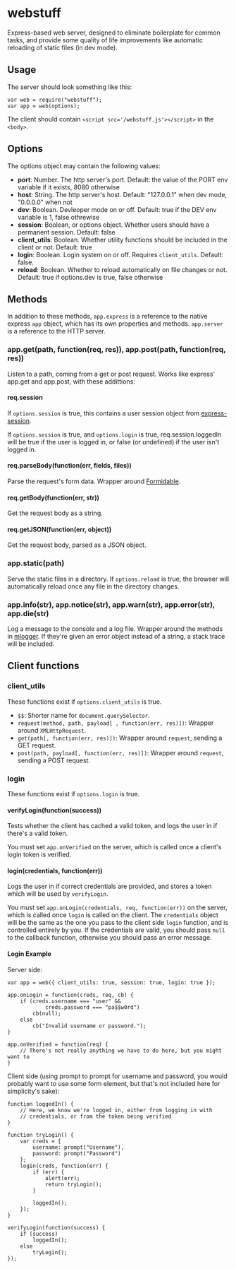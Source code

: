 # webstuff

Express-based web server, designed to eliminate boilerplate for common tasks,
and provide some quality of life improvements like automatic reloading of
static files (in dev mode).

## Usage

The server should look something like this:

	var web = require("webstuff");
	var app = web(options);

The client should contain `<script src='/webstuff.js'></script>` in the
`<body>`.

## Options

The options object may contain the following values:

* **port**: Number. The http server's port. Default: the value of the PORT env
  variable if it exists, 8080 otherwise
* **host**: String. The http server's host. Default: "127.0.0.1" when dev mode,
  "0.0.0.0" when not
* **dev**: Boolean. Devleoper mode on or off. Default: true if the DEV env
  variable is 1, false othrewise
* **session**: Boolean, or options object. Whether users should have a permanent
  session. Default: false
* **client_utils**: Boolean. Whether utility functions should be included in
  the client or not. Default: true
* **login**: Boolean. Login system on or off. Requires `client_utils`. Default: false.
* **reload**: Boolean. Whether to reload automatically on file changes or not.
  Default: true if options.dev is true, false otherwise

## Methods

In addition to these methods, `app.express` is a reference to the native
express `app` object, which has its own properties and methods. `app.server` is
a reference to the HTTP server.

### app.get(path, function(req, res)), app.post(path, function(req, res))

Listen to a path, coming from a get or post request. Works like express'
app.get and app.post, with these addittions:

#### req.session

If `options.session` is true, this contains a user session object from
[express-session](https://github.com/expressjs/session).

If `options.session` is true, and `options.login` is true, req.session.loggedIn
will be true if the user is logged in, or false (or undefined) if the user
isn't logged in.

#### req.parseBody(function(err, fields, files))

Parse the request's form data. Wrapper around
[Formidable](https://github.com/felixge/node-formidable).

#### req.getBody(function(err, str))

Get the request body as a string.

#### req.getJSON(function(err, object))

Get the request body, parsed as a JSON object.

### app.static(path)

Serve the static files in a directory. If `options.reload` is true, the browser
will automatically reload once any file in the directory changes.

### app.info(str), app.notice(str), app.warn(str), app.error(str), app.die(str)

Log a message to the console and a log file. Wrapper around the methods in
[mlogger](https://www.npmjs.com/package/mlogger). If they're given an error
object instead of a string, a stack trace will be included.

## Client functions

### client_utils

These functions exist if `options.client_utils` is true.

* `$$`: Shorter name for `document.querySelector`.
* `request(method, path, payload[ , function(err, res)])`: Wrapper around `XMLHttpRequest`.
* `get(path[, function(err, res)])`: Wrapper around `request`, sending a GET request.
* `post(path, payload[, function(err, res)])`: Wrapper around `request`, sending a POST request.

### login

These functions exist if `options.login` is true.

#### verifyLogin(function(success))

Tests whether the client has cached a valid token, and logs the user in if
there's a valid token.

You must set `app.onVerified` on the server, which is called once a client's
login token is verified.

#### login(credentials, function(err))

Logs the user in if correct credentials are provided, and stores a token which
will be used by `verifyLogin`.

You must set `app.onLogin(credentials, req, function(err))` on the server, which
is called once `login` is called on the client. The `credentials` object will
be the same as the one you pass to the client side `login` function, and is
controlled entirely by you. If the credentials are valid, you should pass
`null` to the callback function, otherwise you should pass an error message.

#### Login Example

Server side:

	var app = web({ client_utils: true, session: true, login: true });

	app.onLogin = function(creds, req, cb) {
		if (creds.username === "user" &&
				creds.password === "pa$$w0rd")
			cb(null);
		else
			cb("Invalid username or password.");
	}

	app.onVerified = function(req) {
		// There's not really anything we have to do here, but you might want to
	}

Client side (using prompt to prompt for username and password, you would
probably want to use some form element, but that's not included here for
simplicity's sake):

	function loggedIn() {
		// Here, we know we're logged in, either from logging in with
		// credentials, or from the token being verified
	}

	function tryLogin() {
		var creds = {
			username: prompt("Username"),
			password: prompt("Password")
		};
		login(creds, function(err) {
			if (err) {
				alert(err);
				return tryLogin();
			}

			loggedIn();
		});
	}

	verifyLogin(function(success) {
		if (success)
			loggedIn();
		else
			tryLogin();
	});
